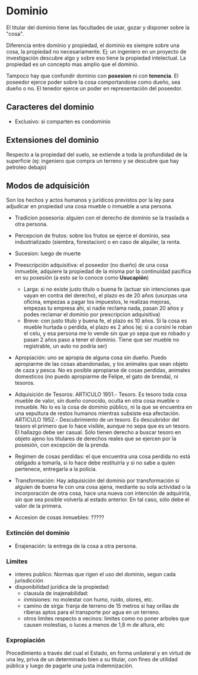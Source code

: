 # Dominio
El titular del dominio tiene las facultades de usar, gozar y disponer sobre la "cosa".

Diferencia entre dominio y propiedad, el dominio es siempre sobre una cosa, la propiedad no necesariamente. Ej: un ingeniero en un proyecto de investigación descubre algo y sobre eso tiene la propiedad intelectual. La propiedad es un concepto mas amplio que el dominio.

Tampoco hay que confundir dominio con **posesion** ni con **tenencia**. El poseedor ejerce poder sobre la cosa comportandose como dueño, sea dueño o no. El tenedor ejerce un poder en representación del poseedor.

## Caracteres del dominio
- Exclusivo: si comparten es condominio

## Extensiones del dominio
Respecto a la propiedad del suelo, se extiende a toda la profundidad de la superficie (ej: ingeniero que compra un terreno y se descubre que hay petroleo debajo)

## Modos de adquisición

Son los hechos y actos humanos y jurídicos previstos por la ley para adjudicar en propiedad una cosa mueble o inmueble a una persona.

- Tradicion posesoria: alguien con el derecho de dominio se la traslada a otra persona.
- Percepcion de frutos: sobre los frutos se ejerce el dominio, sea industrializado (siembra, forestacion) o en caso de alquiler, la renta.
- Sucesion: luego de muerte
- Preescripción adquisitiva: el poseedor (no dueño) de una cosa inmueble, adquiere la propiedad de la misma por la continuidad pacífica en su posesión (a esto se lo conoce como **Usucapión**)
	- Larga: si no existe justo titulo o buena fe (actuar sin intenciones que vayan en contra del derecho), el plazo es de 20 años (usurpas una oficina, empezas a pagar los impuestos, le realizas mejoras, empezas tu empresa ahi, si nadie reclama nada, pasan 20 años y podes reclamar el dominio por prescripcion adquisitiva)
	- Breve: con justo titulo y buena fe, el plazo es 10 años. Si la cosa es mueble hurtada o perdida, el plazo es 2 años (ej: si a corsini le roban el celu, y esa persona me lo vende sin que yo sepa que es robado y pasan 2 años paso a tener el dominio. Tiene que ser mueble no registrable, un auto no podría ser)

- Apropiación: uno se apropia de alguna cosa sin dueño. Puedo apropiarme de las cosas abandonadas, y los animales que sean objeto de caza y pesca. No es posible apropiarse de cosas perdidas, animales domesticos (no puedo apropiarme de Felipe, el gato de brenda), ni tesoros.
- Adquisición de Tesoros: ARTICULO 1951.- Tesoro. Es tesoro toda cosa mueble de valor, sin dueño conocido, oculta en otra cosa mueble o inmueble. No lo es la cosa de dominio público, ni la que se encuentra en una sepultura de restos humanos mientras subsiste esa afectación.  ARTICULO 1952.- Descubrimiento de un tesoro. Es descubridor del tesoro el primero que lo hace visible, aunque no sepa que es un tesoro. El hallazgo debe ser casual. Sólo tienen derecho a buscar tesoro en objeto ajeno los titulares de derechos reales que se ejercen por la posesión, con excepción de la prenda.
- Regimen de cosas perdidas: el que encuentra una cosa perdida no está obligado a tomarla, si lo hace debe restituirla y si no sabe a quien pertenece, entregarla a la policía.
- Transformación: Hay adquisición del dominio por transformación si alguien de buena fe con una cosa ajena, mediante su sola actividad o la incorporación de otra cosa, hace una nueva con intención de adquirirla, sin que sea posible volverla al estado anterior. En tal caso, sólo debe el valor de la primera.
- Accesion de cosas inmuebles: ?????

### Extinción del dominio
- Enajenación: la entrega de la cosa a otra persona.

### Limites
- interes publico: Normas que rigen el uso del dominio, segun cada jurisdicción
- disponibilidad jurídica de la propiedad: 
	- clausula de inajenabilidad: 
	- inmisiones: no molestar con humo, ruido, olores, etc. 
	- camino de sirga: franja de terreno de 15 metros si hay orillas de riberas aptos para el transporte por agua en un terreno.
	- otros limites respecto a vecinos: limites como no poner arboles que causen molestias, o luces a menos de 1,8 m de altura, etc

### Expropiación
Procedimiento a través del cual el Estado, en forma unilateral y en virtud de una ley, priva de un determinado bien a su titular, con fines de utilidad pública y luego de pagarle una justa indemnización.